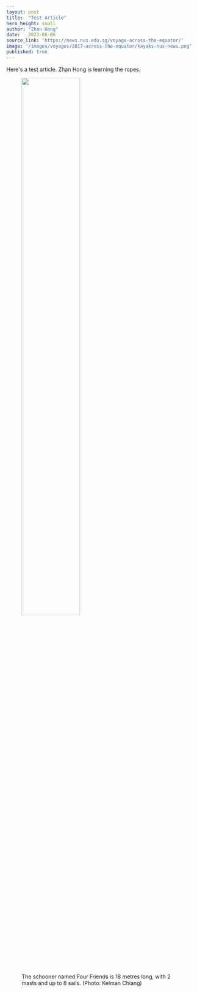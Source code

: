 ```yaml
---
layout: post
title:  "Test Article"
hero_height: small
author: "Zhan Hong"
date:   2023-06-06
source_link: 'https://news.nus.edu.sg/voyage-across-the-equator/'
image: '/images/voyages/2017-across-the-equator/kayaks-nus-news.png'
published: true
---
```


Here's a test article. Zhan Hong is learning the ropes.

<figure>
  <img src="https://s3.eu-west-1.amazonaws.com/presspage-production-content/uploads/2580/Equator-3-614446.jpg" style="width:60%">
  <figcaption>The schooner named Four Friends is 18 metres long, with 2 masts and up to 8 sails. (Photo: Kelman Chiang)</figcaption>
</figure>
